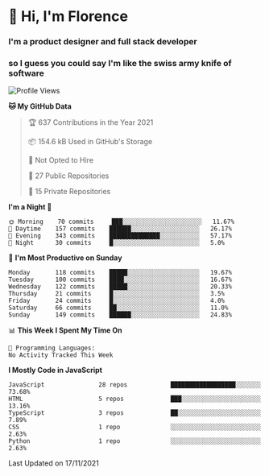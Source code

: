 <h1>👋 Hi, I'm Florence</h1>
<h3>I'm a product designer and full stack developer</h3>
<h3>so I guess you could say I'm like the swiss army knife of software</h3>



<!--START_SECTION:waka-->
![Profile Views](http://img.shields.io/badge/Profile%20Views-0-blue)

**🐱 My GitHub Data** 

> 🏆 637 Contributions in the Year 2021
 > 
> 📦 154.6 kB Used in GitHub's Storage 
 > 
> 🚫 Not Opted to Hire
 > 
> 📜 27 Public Repositories 
 > 
> 🔑 15 Private Repositories  
 > 
**I'm a Night 🦉** 

```text
🌞 Morning    70 commits     ███░░░░░░░░░░░░░░░░░░░░░░   11.67% 
🌆 Daytime    157 commits    ██████░░░░░░░░░░░░░░░░░░░   26.17% 
🌃 Evening    343 commits    ██████████████░░░░░░░░░░░   57.17% 
🌙 Night      30 commits     █░░░░░░░░░░░░░░░░░░░░░░░░   5.0%

```
📅 **I'm Most Productive on Sunday** 

```text
Monday       118 commits    █████░░░░░░░░░░░░░░░░░░░░   19.67% 
Tuesday      100 commits    ████░░░░░░░░░░░░░░░░░░░░░   16.67% 
Wednesday    122 commits    █████░░░░░░░░░░░░░░░░░░░░   20.33% 
Thursday     21 commits     █░░░░░░░░░░░░░░░░░░░░░░░░   3.5% 
Friday       24 commits     █░░░░░░░░░░░░░░░░░░░░░░░░   4.0% 
Saturday     66 commits     ██░░░░░░░░░░░░░░░░░░░░░░░   11.0% 
Sunday       149 commits    ██████░░░░░░░░░░░░░░░░░░░   24.83%

```


📊 **This Week I Spent My Time On** 

```text
💬 Programming Languages: 
No Activity Tracked This Week

```

**I Mostly Code in JavaScript** 

```text
JavaScript               28 repos            ██████████████████░░░░░░░   73.68% 
HTML                     5 repos             ███░░░░░░░░░░░░░░░░░░░░░░   13.16% 
TypeScript               3 repos             ██░░░░░░░░░░░░░░░░░░░░░░░   7.89% 
CSS                      1 repo              ░░░░░░░░░░░░░░░░░░░░░░░░░   2.63% 
Python                   1 repo              ░░░░░░░░░░░░░░░░░░░░░░░░░   2.63%

```



 Last Updated on 17/11/2021
<!--END_SECTION:waka-->

